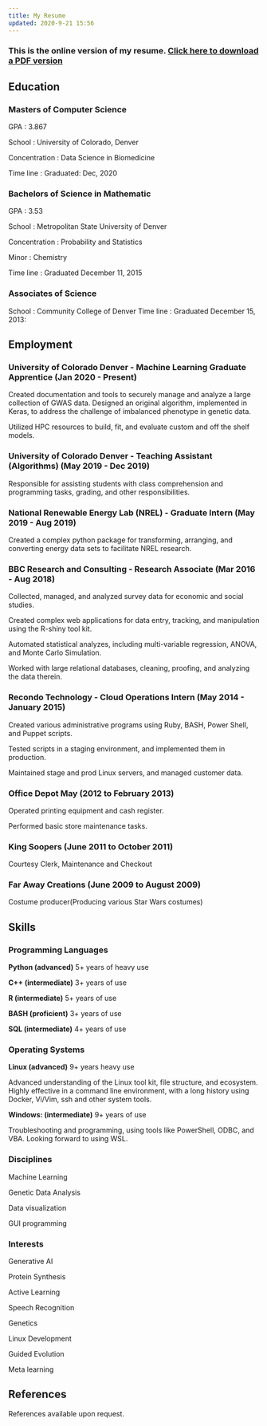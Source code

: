 ```yaml
---
title: My Resume
updated: 2020-9-21 15:56
---
```


### This is the online version of my resume. [Click here to download a PDF version](/download/Rory_Flynn_Resume.pdf)

## Education

### Masters of Computer Science
GPA
 : 3.867

School
 : University of Colorado, Denver

Concentration
 : Data Science in Biomedicine

Time line
 : Graduated: Dec, 2020

### Bachelors of Science in Mathematic
GPA
 : 3.53

School
 : Metropolitan State University of Denver

Concentration
 : Probability and Statistics

Minor
 : Chemistry

Time line
 :  Graduated December 11, 2015


### Associates of Science
School
 : Community College of Denver
Time line
 : Graduated December 15, 2013:

## Employment

### University of Colorado Denver - Machine Learning Graduate Apprentice (Jan 2020 - Present)

Created documentation and tools to securely manage and analyze a large collection of GWAS data.
Designed an original algorithm, implemented in Keras, to address the challenge of imbalanced phenotype
in genetic data.

Utilized HPC resources to build, fit, and evaluate custom and off the shelf models.

### University of Colorado Denver - Teaching Assistant (Algorithms) (May 2019 - Dec 2019)

Responsible for assisting students with class comprehension and programming tasks, grading, and other
responsibilities.

### National Renewable Energy Lab (NREL) - Graduate Intern (May 2019 - Aug 2019)

Created a complex python package for transforming, arranging, and converting energy data sets to facilitate
NREL research.

### BBC Research and Consulting - Research Associate (Mar 2016 - Aug 2018)

Collected, managed, and analyzed survey data for economic and social studies.

Created complex web applications for data entry, tracking, and manipulation using the R-shiny tool kit.

Automated statistical analyzes, including multi-variable regression, ANOVA, and Monte Carlo Simulation.

Worked with large relational databases, cleaning, proofing, and analyzing the data therein.

### Recondo Technology - Cloud Operations Intern (May 2014 - January 2015)

Created various administrative programs using Ruby, BASH, Power Shell, and Puppet scripts.

Tested scripts in a staging environment, and implemented them in production.

Maintained stage and prod Linux servers, and managed customer data.


### Office Depot May (2012 to February 2013)

Operated printing equipment and cash register.

Performed basic store maintenance tasks.


### King Soopers (June 2011 to October 2011)

Courtesy Clerk, Maintenance and Checkout

### Far Away Creations (June 2009 to August 2009)

Costume producer(Producing various Star Wars costumes)

## Skills

### Programming Languages

**Python (advanced)** 5+ years of heavy use

**C++ (intermediate)** 3+ years of use

**R (intermediate)** 5+ years of use

**BASH (proficient)** 3+ years of use

**SQL (intermediate)** 4+ years of use

### Operating Systems

**Linux (advanced)** 9+ years heavy use

Advanced understanding of the Linux tool kit, file structure, and ecosystem. Highly effective in a command
line environment, with a long history using Docker, Vi/Vim, ssh and other system tools.

**Windows: (intermediate)** 9+ years of use

Troubleshooting and programming, using tools like PowerShell, ODBC, and VBA. Looking forward to using WSL.

### Disciplines

Machine Learning

Genetic Data Analysis

Data visualization

GUI programming

### Interests

Generative AI

Protein Synthesis

Active Learning

Speech Recognition

Genetics

Linux Development

Guided Evolution

Meta learning

## References


References available upon request.
